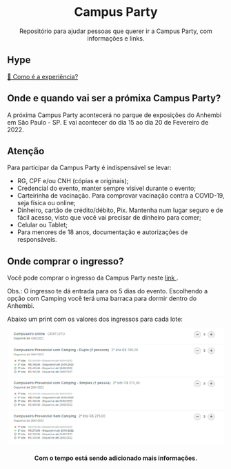 <h1 align="center"> Campus Party </h1>
<p align="center"> Repositório para ajudar pessoas que querer ir a Campus Party, com informações e links. </p>

<h2 id="hype"> Hype </h2>
<a href="https://www.youtube.com/watch?v=2oQpteSQwkA"> 🔗 Como é a experiência? </a>

<h2 id="onde"> Onde e quando vai ser a prómixa Campus Party? </h2>
<p> A próxima Campus Party acontecerá no parque de exposições do Anhembi em São Paulo - SP. E vai acontecer do dia 15 ao dia 20 de Fevereiro de 2022.</p>

<h2 id="naoEsqueca"> Atenção </h2>
<p> Para participar da Campus Party é indispensável se levar:</p>
<ul>
  <li> RG, CPF e/ou CNH (cópias e originais); </li>
  <li> Credencial do evento, manter sempre vísivel durante o evento;</li>
  <li> Carteirinha de vacinação. Para comprovar vacinação contra a COVID-19, seja física ou online; </li>
  <li> Dinheiro, cartão de crédito/débito, Pix. Mantenha num lugar seguro e de fácil acesso, visto que você vai precisar de dinheiro para comer; </li>
  <li> Celular ou Tablet; </li>
  <li> Para menores de 18 anos, documentação e autorizações de responsáveis. </li>
</ul>

<h2 id="ingresso"> Onde comprar o ingresso? </h2>
<p> Você pode comprar o ingresso da Campus Party neste <a href="https://cpbr14.vaitercampus.org/#/"> link </a>. </p>
<p> Obs.: O ingresso te dá entrada para os 5 dias do evento. Escolhendo a opção com Camping você terá uma barraca para dormir dentro do Anhembi. </p>
<p> Abaixo um print com os valores dos ingressos para cada lote: </p>
<img src="img/campusValores.png" alt="Tabela de valores">

<h4 align="center"> Com o tempo está sendo adicionado mais informações. </h4>
